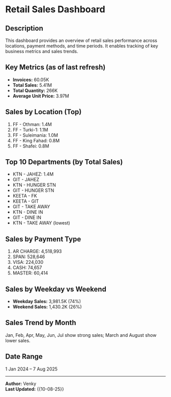 # Retail Sales Dashboard

## Description
This dashboard provides an overview of retail sales performance across locations, payment methods, and time periods. It enables tracking of key business metrics and sales trends.

## Key Metrics (as of last refresh)
- **Invoices:** 60.05K
- **Total Sales:** 5.41M
- **Total Quantity:** 266K
- **Average Unit Price:** 3.97M

## Sales by Location (Top)
1. FF - Othman: 1.4M
2. FF - Turki-1: 1.1M
3. FF - Suleimania: 1.0M
4. FF - King Fahad: 0.8M
5. FF - Shafei: 0.8M

## Top 10 Departments (by Total Sales)
- KTN - JAHEZ: 1.4M
- GIT - JAHEZ
- KTN - HUNGER STN
- GIT - HUNGER STN
- KEETA - FK
- KEETA - GIT
- GIT - TAKE AWAY
- KTN - DINE IN
- GIT - DINE IN
- KTN - TAKE AWAY (lowest)

## Sales by Payment Type
1. AR CHARGE: 4,518,993
2. SPAN: 528,646
3. VISA: 224,030
4. CASH: 74,657
5. MASTER: 60,414

## Sales by Weekday vs Weekend
- **Weekday Sales:** 3,981.5K (74%)
- **Weekend Sales:** 1,430.2K (26%)

## Sales Trend by Month
Jan, Feb, Apr, May, Jun, Jul show strong sales; March and August show lower sales.

## Date Range
1 Jan 2024 – 7 Aug 2025

---

**Author:** Venky  
**Last Updated:** {{10-08-25}}
